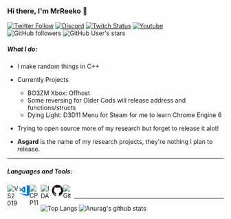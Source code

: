 ### Hi there, I'm MrReeko 👋

[![Twitter Follow](https://img.shields.io/twitter/follow/MrReekoTV?color=%234183c4&logo=twitter&style=for-the-badge)](https://twitter.com/intent/follow?original_referer=https%3A%2F%2Fgithub.com%2FMrReekoTV&screen_name=MrReekoTV)
[![Discord](https://img.shields.io/twitter/url?color=%234183c4&label=Discord&logo=discord&style=for-the-badge&url=https%3A%2F%2Fdiscord.gg%2FAMTDZvC)](https://discord.gg/AMTDZvC)
[![Twitch Status](https://img.shields.io/twitch/status/MrReekoFTWxD?color=%234183c4&logo=Twitch&style=for-the-badge)](https://twitch.tv/MrReekoFTWxD)
[![Youtube](https://img.shields.io/twitter/url?color=%234183c4&label=Youtube&logo=youtube&style=for-the-badge&url=https%3A%2F%2Fdiscord.gg%2FAMTDZvC)](https://www.youtube.com/channel/UCCPb7bwUiN5TKueb4pOsejQ)</br>
![GitHub followers](https://img.shields.io/github/followers/MrReekoFTWxD?label=Github%20Follower&logo=github&style=for-the-badge)
![GitHub User's stars](https://img.shields.io/github/stars/MrReekoFTWxD?affiliations=OWNER&color=%234183c4&label=Github%20Stars&logo=github&style=for-the-badge)

##### What I do:
- I make random things in C++
- Currently Projects  
  
  - BO3ZM Xbox: Offhost 
  - Some reversing for Older Cods will release address and functions/structs 
  - Dying Light: D3D11 Menu for Steam for me to learn Chrome Engine 6

- Trying to open source more of my research but forget to release it alot!
- **Asgard** is the name of my research projects, they're nothing I plan to release.
---

##### Languages and Tools:

<img align="left" alt="VS2019" width="26px" src="https://upload.wikimedia.org/wikipedia/commons/thumb/c/cd/Visual_Studio_2017_Logo.svg/1024px-Visual_Studio_2017_Logo.svg.png"/>
<img align="left" alt="Visual Studio Code" width="26px" src="https://raw.githubusercontent.com/github/explore/80688e429a7d4ef2fca1e82350fe8e3517d3494d/topics/visual-studio-code/visual-studio-code.png" />
<img align="left" alt="CPP11" width="26px" src="https://upload.wikimedia.org/wikipedia/commons/thumb/1/18/ISO_C%2B%2B_Logo.svg/306px-ISO_C%2B%2B_Logo.svg.png" />
  <img align="left" alt="IDA" width="26px" src="https://www.saashub.com/images/app/service_logos/19/1e0d827a9c4c/large.png?1541972415" />
 <img align="left" alt="GitHub" width="26px" src="https://raw.githubusercontent.com/github/explore/78df643247d429f6cc873026c0622819ad797942/topics/github/github.png" />
 <img align="left" alt="Git" width="26px" src="https://upload.wikimedia.org/wikipedia/commons/thumb/3/3f/Git_icon.svg/1024px-Git_icon.svg.png" />




</br>

---
![Top Langs](https://github-readme-stats.vercel.app/api/top-langs/?username=MrReekoFTWxD&layout=compact&theme=dracula)
![Anurag's github stats](https://github-readme-stats.vercel.app/api?username=MrReekoFTWxD&show_icons=true&theme=dracula)
